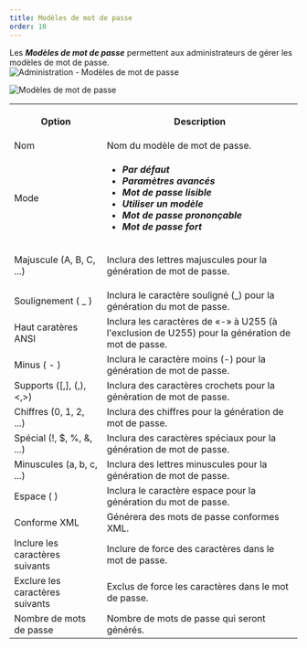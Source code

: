```yaml
---
title: Modèles de mot de passe
order: 10
---
```

Les ***Modèles de mot de passe*** permettent aux administrateurs de gérer les modèles de mot de passe.  
![Administration - Modèles de mot de passe](/img/fr/server/clip10401.png)  

![Modèles de mot de passe](/img/fr/server/clip10402.png)  

<table>
	<tr>
		<th>

Option 
		</th>
		<th>
Description 
		</th>
	</tr>
	<tr>
		<td>
Nom 
		</td>
		<td>
Nom du modèle de mot de passe. 
		</td>
	</tr>
	<tr>
		<td>
Mode 
		</td>
		<td>
* ***Par défaut*** 
* ***Paramètres avancés*** 
* ***Mot de passe lisible*** 
* ***Utiliser un modèle*** 
* ***Mot de passe prononçable*** 
* ***Mot de passe fort*** 
		</td>
	</tr>
	<tr>
		<td>
Majuscule (A, B, C, ...) 
		</td>
		<td>
Inclura des lettres majuscules pour la génération de mot de passe. 
		</td>
	</tr>
	<tr>
		<td>
Soulignement ( _ ) 
		</td>
		<td>
Inclura le caractère souligné (_) pour la génération du mot de passe. 
		</td>
	</tr>
	<tr>
		<td>
Haut caratères ANSI 
		</td>
		<td>
Inclura les caractères de «-» à U255 (à l'exclusion de U255) pour la génération de mot de passe. 
		</td>
	</tr>
	<tr>
		<td>
Minus ( - ) 
		</td>
		<td>
Inclura le caractère moins (-) pour la génération de mot de passe. 
		</td>
	</tr>
	<tr>
		<td>
Supports ([,], (,), <,>) 
		</td>
		<td>
Inclura des caractères crochets pour la génération de mot de passe. 
		</td>
	</tr>
	<tr>
		<td>
Chiffres (0, 1, 2, ...) 
		</td>
		<td>
Inclura des chiffres pour la génération de mot de passe. 
		</td>
	</tr>
	<tr>
		<td>
Spécial (!, $, %, &, ...) 
		</td>
		<td>
Inclura des caractères spéciaux pour la génération de mot de passe. 
		</td>
	</tr>
	<tr>
		<td>
Minuscules (a, b, c, ...) 
		</td>
		<td>
Inclura des lettres minuscules pour la génération de mot de passe. 
		</td>
	</tr>
	<tr>
		<td>
Espace ( ) 
		</td>
		<td>
Inclura le caractère espace pour la génération du mot de passe. 
		</td>
	</tr>
	<tr>
		<td>
Conforme XML 
		</td>
		<td>
Générera des mots de passe conformes XML. 
		</td>
	</tr>
	<tr>
		<td>
Inclure les caractères suivants 
		</td>
		<td>
Inclure de force des caractères dans le mot de passe. 
		</td>
	</tr>
	<tr>
		<td>
Exclure les caractères suivants 
		</td>
		<td>
Exclus de force les caractères dans le mot de passe. 
		</td>
	</tr>
	<tr>
		<td>
Nombre de mots de passe 
		</td>
		<td>
Nombre de mots de passe qui seront générés. 
		</td>
	</tr>
</table>



